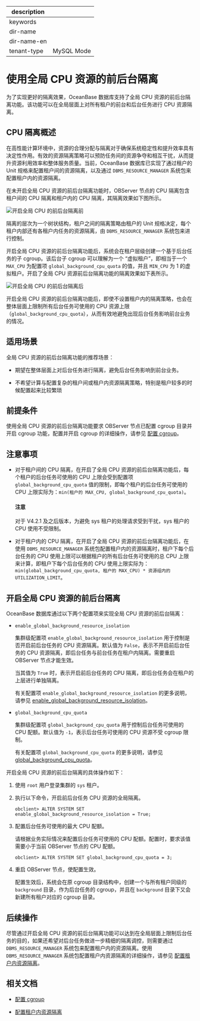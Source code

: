 |description||
|---|---|
|keywords||
|dir-name||
|dir-name-en||
|tenant-type|MySQL Mode|

# 使用全局 CPU 资源的前后台隔离

为了实现更好的隔离效果，OceanBase 数据库支持了全局 CPU 资源的前后台隔离功能。该功能可以在全局层面上对所有租户的前台和后台任务进行 CPU 资源隔离。

## CPU 隔离概述

在高性能计算环境中，资源的合理分配与隔离对于确保系统稳定性和提升效率具有决定性作用。有效的资源隔离策略可以预防任务间的资源争夺和相互干扰，从而提升资源利用效率和整体服务质量。当前，OceanBase 数据库已实现了通过租户的 Unit 规格来配置租户间的资源隔离，以及通过 `DBMS_RESOURCE_MANAGER` 系统包来配置租户内的资源隔离。

在未开启全局 CPU 资源的前后台隔离功能时，OBServer 节点的 CPU 隔离包含租户间的 CPU 隔离和租户内的 CPU 隔离，其隔离效果如下图所示。

![开启全局 CPU 的前后台隔离前](https://obbusiness-private.oss-cn-shanghai.aliyuncs.com/doc/img/observer-enterprise/V4.2.3/before-config.png)

隔离的层次为一个树状结构，租户之间的隔离策略由租户的 Unit 规格决定，每个租户内部还有各租户内任务的资源隔离，由 `DBMS_RESOURCE_MANAGER` 系统包来进行控制。

开启全局 CPU 资源的前后台隔离功能后，系统会在租户层级创建一个基于后台任务的子 cgroup。该后台子 cgroup 可以理解为一个 “虚拟租户”，即相当于一个 `MAX_CPU` 为配置项 `global_background_cpu_quota` 的值，并且 `MIN_CPU` 为 1 的虚拟租户。开启了全局 CPU 资源前后台隔离功能的隔离效果如下表所示。

![开启全局 CPU 的前后台隔离后](https://obbusiness-private.oss-cn-shanghai.aliyuncs.com/doc/img/observer-enterprise/V4.2.3/after-config.png)

开启全局 CPU 资源的前后台隔离功能后，即使不设置租户内的隔离策略，也会在整体层面上限制所有后台任务可使用的 CPU 资源上限（`global_background_cpu_quota`），从而有效地避免出现后台任务影响前台业务的情况。

## 适用场景

全局 CPU 资源的前后台隔离功能的推荐场景：

* 期望在整体层面上对后台任务进行隔离，避免后台任务影响到前台业务。

* 不希望计算与配置复杂的租户间或租户内资源隔离策略，特别是租户较多的时候配置起来比较繁琐

## 前提条件

使用全局 CPU 资源的前后台隔离功能要求 OBServer 节点已配置 cgroup 目录并开启 cgroup 功能，配置并开启 cgroup 的详细操作，请参见 [配置 cgroup](100.config-cgroups-of-enterprise-of-mysql.md)。

## 注意事项

* 对于租户间的 CPU 隔离，在开启了全局 CPU 资源的前后台隔离功能后，每个租户的后台任务可使用的 CPU 上限会受到配置项 `global_background_cpu_quota` 值的限制，即每个租户的后台任务可使用的 CPU 上限实际为：`min(租户的 MAX_CPU, global_background_cpu_quota)`。

  <main id="notice" type='notice'>
  <h4>注意</h4>
  <p>对于 V4.2.1 及之后版本，为避免 sys 租户的处理请求受到干扰，sys 租户的 CPU 使用不受限制。</p>
  </main>

* 对于租户内的 CPU 隔离，在开启了全局 CPU 资源的前后台隔离功能后，在使用 `DBMS_RESOURCE_MANAGER` 系统包配置租户内的资源隔离时，租户下每个后台任务的 CPU 使用上限可以根据租户的所有后台任务可使用的总 CPU 上限来计算，即租户下每个后台任务的 CPU 使用上限实际为：`min(global_background_cpu_quota, 租户的 MAX_CPU) * 资源组内的 UTILIZATION_LIMIT`。

## 开启全局 CPU 资源的前后台隔离

OceanBase 数据库通过以下两个配置项来实现全局 CPU 资源的前后台隔离：

* `enable_global_background_resource_isolation`

  集群级配置项 `enable_global_background_resource_isolation` 用于控制是否开启前后台任务的 CPU 资源隔离。默认值为 `False`，表示不开启前后台任务的 CPU 资源隔离，即后台任务与前台任务在租户内隔离。需要重启 OBServer 节点才能生效。
  
  当其值为 `True` 时，表示开启前后台任务的 CPU 隔离，即后台任务会在租户的上层进行单独隔离。

  有关配置项 `enable_global_background_resource_isolation` 的更多说明，请参见 [enable_global_background_resource_isolation](../../../../../700.reference/800.configuration-items-and-system-variables/100.system-configuration-items/300.cluster-level-configuration-items/30500.enable_global_background_resource_isolation.md)。

* `global_background_cpu_quota`

  集群级配置项 `global_background_cpu_quota` 用于控制后台任务可使用的 CPU 配额。默认值为 `-1`，表示后台任务可使用的 CPU 资源不受 cgroup 限制。

  有关配置项 `global_background_cpu_quota` 的更多说明，请参见 [global_background_cpu_quota](../../../../../700.reference/800.configuration-items-and-system-variables/100.system-configuration-items/300.cluster-level-configuration-items/30600.global_background_cpu_quota.md)。

开启全局 CPU 资源的前后台隔离的具体操作如下：

1. 使用 `root` 用户登录集群的 `sys` 租户。

2. 执行以下命令，开启前后台任务 CPU 资源的全局隔离。

   ```shell
   obclient> ALTER SYSTEM SET enable_global_background_resource_isolation = True;
   ```

3. 配置后台任务可使用的最大 CPU 配额。

   请根据业务实际情况来配置后台任务可使用的 CPU 配额。配置时，要求该值需要小于当前 OBServer 节点的 CPU 配额。

   ```shell
   obclient> ALTER SYSTEM SET global_background_cpu_quota = 3;
   ```

4. 重启 OBServer 节点，使配置生效。

   配置生效后，系统会在原 cgroup 目录结构中，创建一个与所有租户同级的 `background` 目录，作为后台任务的 cgroup，并且在 `background` 目录下又会新建所有租户对应的 cgroup 目录。

## 后续操作

尽管通过开启全局 CPU 资源的前后台隔离功能可以达到在全局层面上限制后台任务的目的，如果还希望对后台任务做进一步精细的隔离调控，则需要通过 `DBMS_RESOURCE_MANAGER` 系统包来配置租户内的资源隔离。使用`DBMS_RESOURCE_MANAGER` 系统包配置租户内资源隔离的详细操作，请参见 [配置租户内资源隔离](200.resource-isolation-at-user-level-of-mysql-mode.md)。

## 相关文档

* [配置 cgroup](100.config-cgroups-of-enterprise-of-mysql.md)

* [配置租户内资源隔离](200.resource-isolation-at-user-level-of-mysql-mode.md)
